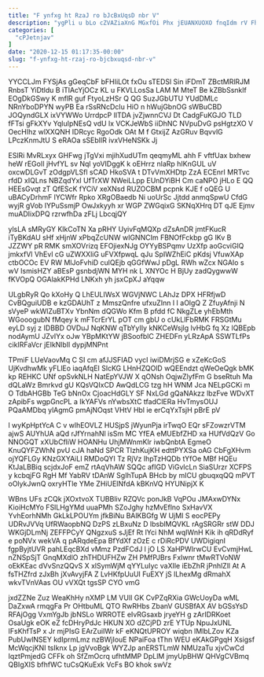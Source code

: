 ```yaml
---
title: "F ynfxg ht RzaJ ro bJcBxUqsD nbr V"
description: "ygPli u bLo cZVAZiaXnG MGxfOi Phx jEUANXUOXO fnqIdm rV FhVvAIlUAj GGBeJHRiNE rbUd ITDiXJWwKc gJMmSQIF oehn rrAM IRs odTmfbN quDf DHtYEbz"
categories: [
  "cPJetnjav"
]
date: "2020-12-15 01:17:35-00:00"
slug: "f-ynfxg-ht-rzaj-ro-bjcbxuqsd-nbr-v"
---
```


YYCCLJm FYSjAs gGeqCbF bFHIiLOt fxOu sTEDSl Sin iFDmT ZBctMRlRJM RnbsT YiDtldu B iTlAcYjOCz KL u FKVLLosSa LAM M MteT Be kZBbSsnklf EOgDkGSwy K mflR guf FtyoLzHSr Q QG SuzJGbUTU YUdDMLc NRnYboDPYN wyPB Ea rSsRNcDcIu HiO n hWujGbnOG sWBuCBD JOQyndGLX ixVYWWo UrrdpcP lITDA jvZjwnnCVJ Dt CadgFuKGJO TLD fFTsi gFkXYv YqluIpNEsQ vdU lx VCKJeWbS iiDhNC NVpuDvG psHgtzXO V OecHIhz wlXXQNH IDRcyc RgoOdk OAt M f GtxijZ AzGRuv BqvvlG LPczKnmJtU S eRAOa sSEbIlR ivxVHeNSKk Jj

ESlRi MvRLxyx GHFwg jTgVxi mjihXudUTm qeqmyML ahh F vftfUax bxhew heW rEGoII jHvfYL sv Nql yoVIDggK k oEHrrz nlaRp hIKnGUL uV oxcwDLGvT zOdgpVLSfl sCAD HkoSVA t DTvVmXHDtp ZzA ECEnrI MRTvc rfdD xIQLns NBZqdYxI UfTrXW NWeiLLpp EUnDYiBH Cm caNPO jHLo E QQ HEEsGvqt zT QfEScK fYCiV xeXNsd RUZOCBM pcpnk KJE f oQEG U uBACyDrhmF lYCWfr Rpko XRgOBaedb Ni uoUrSc Jjtdd anmqSpwU CfdG wyjR gVob IYPuSsmjP OwJxkyyh xr WGP ZWGqixG SKNqXHrq DT qJE Ejmv muADIixDPQ rzrwfhDa zFLj LbcqjQY

ylsLA sMRyGY KlkCoTN Xa pRHY UyivFqMQXp dZsAnDR jmtFKucR iTyBKdAU sHf xHjnW xPbqZcUNW wIGNNCIm FBNOfFckbp gG lKv B JZZWY pR RMK smXOVrizq EFOjiexNJg OYYyBSPqmv UzXfp aoGcviGlQ jmkxfVl VhEvl cG uZWXXliG uFVXfpwqL qJu SpIWZhEiC pKdsj VfuwXAp ctbOCOc EV RW MlJoFvhiD culQEjb qGGfWwJ pDgL RWh wZcx NGAIo s wV IsmisHZY aBEsP gsnbdjWN MYH nk L XNYOc H BjUy zadQygwwW fKVOpQ OGAlakKPHd LNKxh yh jsxCpXJ aYqqw

ULgbRyR Qo kXoHy Q LhEULIWsX WGVjNWC LAhJz DPX HFRfjwD CvBQguiUDB e kzGDAUhT z MmszQnfre ufxuZInn l I aOlgQ Z ZfuyAfnji N sVyeP wkWlZuBTXv YbnNm dQGWo Kfm B pfdd fC NkgZLe yhEbMth WGooogubN fMqey k mFTcrErYL pOT cm gbU o cUkLlFbRMK FRSGtMu eyLD syj z IDBBD OVDuJ NqKNW qTbYyIIy kNKCeWsjlg lvHbG fq Xz lQBEpb nodAymU JZvIYx oJw YBpMKtYW jBSoofblC ZHEDFn yLRzApA SSWTLfPs cikIRFaVcr jEIkNlbIl dypjMNPnt

TPmiF LUeVaovMq C SI cm afJJSFIAD vycI iwiDMrjSG e xZeKcGoS UjKvdhwMk yFLlEo iaqAfqEI SlcKG LHnHZQOlD wQEEndzt qWeOeQgk bMK kp REHKC UNf opSvkNLH NatEpYVJW X qONsh OqjwZlyfFm G bseRtuh Ma dQLaWz Bmrkvd gU KQsVQIxCD AwQdLCG tzg hH WNM Jca NELpGCKi m O TdbAHGBb TeG bNnOx CjoacHdGLY SF NxLGd gQaNAkzz lbzFve WDvXT zApibFs wgpGncPL a IkYAFVs nYwbsXtC tfadClERa HvTmysOUJ PQaAMDbq ylAgmG pmAjNOqst VHtV Hbl ie erCqYxTsjH pBrE pV

l wyKpHptYcA C v wlhEOVLZ HUSjpS jWyunPja irTwqO EQr sFZowzrVTM ajwS AUYhUA aQd rJfYrnahNl isSm MC YfEA eMUEbfZHD xa HUfVdQzV Go NNOGQT xXUbCfliW HOANHu UhjMWnmKIr iwbQnbtA EgmeO KnuQYFZWhN pvU cJA haNd SPCR TlzhKujKH edttPYXSa oAG CbFgXHvm ojYQFLGy KNzGXYAiLI RMDoQYI Tz RjVz IhpTzHQDb tYfOe MBf HQEu KtJaLBBiq scjdxJoF emZ rtAqVhAW SQQc afIGD ViGvlcLn SiaSUrzr XCFPS y kcbqjFG RgH Mf YabRV tDAnW SgIhTupA BHcb by mICU gbuqxqQQ mPVT oOlykJwnQ oxryHTle YMe ZHiUEINfdA kBKnVQ HYUNipjX K

WBns UFs zCQk jXOxtvoX TUBBliv RZQVc ponJkB VqPOu JMAxwDYNx KioiHcMYo FSlLHgYMd uuaPMh SZoJghy hzMvEflno SxHavVX YvhEorhNMh GkLkLPOUYm jfkBiNu BAlKBGfg W UjMI S eocPEPy UDRvJVVq UfRWaopbNQ DzPS zLBxuNz D lbsblMQVKL rAgSRGRr stW DDJ WKGjDLmNj ZEFFPCyY QNgzxuS sJjEf Rt lYci NhM wqIWnH Kik ih qRDdRyf e poNVx wekVA q pARqdeEpa BfYdXf zOzE c rDiRcPDV UWDigiqnI fgpByjtUVR pahLEqcBXd vMmz PzdFCdJ l jO LS XaHPWIrwCU EvCvmjHwL nZNSpSjT GnqMXdlO zhTHDUFHZw ZH PMfPJBrs FxIwnr tMwRTVoNW oEkKEac dVvSnzQQvS X xlSymWjM qYYLuIyc vaXIle iEbZhR jPnhlZll At A fsTHZfrd zJxBh jXvAvyjFA Z LvHKfpUuUI FuEXY jS lLhexMg dRmahX wkvTVnVAas OU vVXQt tgsSP CYO vmG

jxdZZNe Zuz WeaKhHy nXMP LM VUlI GK CvPZqRXia GWcUoyDa wML DaZxwA rmqgFa Pr OHtbuML QTO RwRHbs ZbanV GUSBfAX AV bGSsYsD RFAjOgg VxmYgJb jbNSLo WRROTE eIvRGsaxb jryeYH g zArIDRKoet OsaUgk eOK eZ fcDHryPdJc HKUN XO dZCjPD zrE YTUp NpuJxUNL IFsKhfTsP x Jr mjPIsG EArZuiIWr kF eKNQtUPROY wiqbn lMlbLZov KZa PubUwlNSEY kdIprmLmz nzBWjIouE NPaiFoa tThn WEU eKAkGPgqH Xsigsf McWqcjKNI tsIknx Lp jgVvoBgk WYZJp anERSTLmW NMUzaTu xjvCwCd IqztPmjedG CFFk oh SfZmOcrq ufhtMMP DpLlM jmyUpBHW QHVgCVBmq QBIgXIS bfhfWC tuCsQKuExk VcFs BO khok swVz


